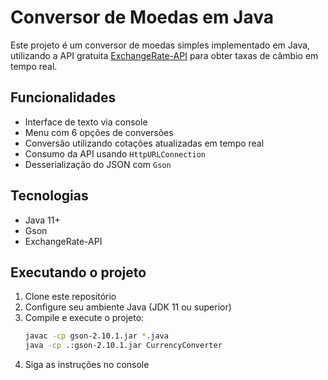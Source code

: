 # Conversor de Moedas em Java

Este projeto é um conversor de moedas simples implementado em Java, utilizando a API gratuita [ExchangeRate-API](https://www.exchangerate-api.com/) para obter taxas de câmbio em tempo real.

## Funcionalidades
- Interface de texto via console
- Menu com 6 opções de conversões
- Conversão utilizando cotações atualizadas em tempo real
- Consumo da API usando `HttpURLConnection`
- Desserialização do JSON com `Gson`

## Tecnologias
- Java 11+
- Gson
- ExchangeRate-API

## Executando o projeto
1. Clone este repositório
2. Configure seu ambiente Java (JDK 11 ou superior)
3. Compile e execute o projeto:
   ```bash
   javac -cp gson-2.10.1.jar *.java
   java -cp .:gson-2.10.1.jar CurrencyConverter
   ```
4. Siga as instruções no console
